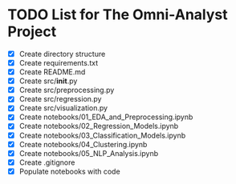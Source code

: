 # TODO List for The Omni-Analyst Project

- [x] Create directory structure
- [x] Create requirements.txt
- [x] Create README.md
- [x] Create src/__init__.py
- [x] Create src/preprocessing.py
- [x] Create src/regression.py
- [x] Create src/visualization.py
- [x] Create notebooks/01_EDA_and_Preprocessing.ipynb
- [x] Create notebooks/02_Regression_Models.ipynb
- [x] Create notebooks/03_Classification_Models.ipynb
- [x] Create notebooks/04_Clustering.ipynb
- [x] Create notebooks/05_NLP_Analysis.ipynb
- [x] Create .gitignore
- [x] Populate notebooks with code
